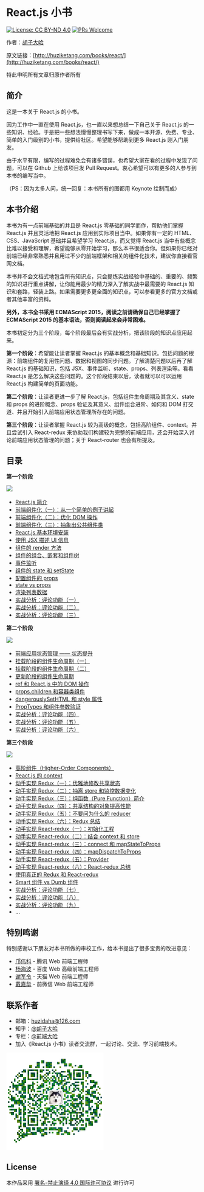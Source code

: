# React.js 小书
[![License: CC BY-ND 4.0](https://img.shields.io/badge/License-CC%20BY--ND%204.0-blue.svg)](https://creativecommons.org/licenses/by-nd/4.0/legalcode)
[![PRs Welcome](https://img.shields.io/badge/PRs-welcome-brightgreen.svg)](CONTRIBUTING.md)

作者：[胡子大哈](https://www.zhihu.com/people/hu-zi-da-ha)

原文链接：[http://huziketang.com/books/react/](http://huziketang.com/books/react/)

特此申明所有文章归原作者所有

## 简介
这是一本关于 React.js 的小书。

因为工作中一直在使用 React.js，也一直以来想总结一下自己关于 React.js 的一些知识、经验。于是把一些想法慢慢整理书写下来，做成一本开源、免费、专业、简单的入门级别的小书，提供给社区。希望能够帮助到更多 React.js 刚入门朋友。

由于水平有限，编写的过程难免会有诸多错误，也希望大家在看的过程中发现了问题，可以在 Github 上给该项目发 Pull Request。衷心希望可以有更多的人参与到本书的编写当中。

（PS：因为太多人问，统一回复：本书所有的图都用 Keynote 绘制而成）

## 本书介绍

本书为有一点前端基础的并且是 React.js 零基础的同学而作，帮助他们掌握 React.js 并且灵活地把 React.js 应用到实际项目当中。如果你有一定的 HTML、CSS、JavaScript 基础并且希望学习 React.js，而又觉得 React.js 当中有些概念比难以接受和理解，希望能够从零开始学习，那么本书很适合你。但如果你已经对前端已经非常熟悉并且用过不少的前端框架和相关的组件化技术，建议你直接看官网文档。

本书并不会文档式地包含所有知识点，只会提炼实战经验中基础的、重要的、频繁的知识进行重点讲解，让你能用最少的精力深入了解实战中最需要的 React.js 知识和套路，轻装上路。如果需要更多更全面的知识点，可以参看更多的官方文档或者其他丰富的资料。

**另外，本书全书采用 ECMAScript 2015，阅读之前请确保自己已经掌握了 ECMAScript 2015 的基本语法，否则阅读起来会非常困难。**

本书初定分为三个阶段，每个阶段最后会有实战分析，把该阶段的知识点应用起来。

**第一个阶段**：希望能让读者掌握 React.js 的基本概念和基础知识。包括问题的根源：前端组件的复用性问题、数据和视图的同步问题。了解清楚问题以后再了解 React.js 的基础知识，包括 JSX、事件监听、state、props、列表渲染等。看看 React.js 是怎么解决这些问题的。这个阶段结束以后，读者就可以可以运用 React.js 构建简单的页面功能。

**第二个阶段**：让读者更进一步了解 React.js，包括组件生命周期及其含义、state 和 props 的进阶概念、props 验证及其意义、组件组合进阶、如何和 DOM 打交道、并且开始引入前端应用状态管理所存在的问题。

**第三个阶段**：让读者掌握 React.js 较为高级的概念，包括高阶组件、context。并且尝试引入 React-redux 来协助我们构建较为完整的前端应用，还会开始深入讨论前端应用状态管理的问题；关于 React-router 也会有所提及。

## 目录

**第一个阶段**

![](https://img.shields.io/badge/已完成-100%25-brightgreen.svg)

* [React.js 简介](2017-02-12-lesson1)
* [前端组件化（一）：从一个简单的例子讲起](2017-02-13-lesson2)
* [前端组件化（二）：优化 DOM 操作](2017-02-14-lesson3)
* [前端组件化（三）：抽象出公共组件类](2017-02-15-lesson4)
* [React.js 基本环境安装](2017-02-16-lesson5)
* [使用 JSX 描述 UI 信息](2017-02-17-lesson6)
* [组件的 render 方法](2017-02-18-lesson7)
* [组件的组合、嵌套和组件树](2017-02-19-lesson8)
* [事件监听](2017-02-20-lesson9)
* [组件的 state 和 setState](2017-02-21-lesson10)
* [配置组件的 props](2017-02-22-lesson11)
* [state vs props](2017-02-23-lesson12)
* [渲染列表数据](2017-02-24-lesson13)
* [实战分析：评论功能（一）](2017-02-25-lesson14)
* [实战分析：评论功能（二）](2017-02-26-lesson15)
* [实战分析：评论功能（三）](2017-02-27-lesson16)

**第二个阶段**

![](https://img.shields.io/badge/已完成-100%25-brightgreen.svg)

* [前端应用状态管理 —— 状态提升](2017-02-28-lesson17)
* [挂载阶段的组件生命周期（一）](2017-03-01-lesson18)
* [挂载阶段的组件生命周期（二）](2017-03-02-lesson19)
* [更新阶段的组件生命周期](2017-03-03-lesson20)
* [ref 和 React.js 中的 DOM 操作](2017-03-04-lesson21)
* [props.children 和容器类组件](2017-03-05-lesson22)
* [dangerouslySetHTML 和 style 属性](2017-03-06-lesson23)
* [PropTypes 和组件参数验证](2017-03-07-lesson24)
* [实战分析：评论功能（四）](2017-03-08-lesson25)
* [实战分析：评论功能（五）](2017-03-09-lesson26)
* [实战分析：评论功能（六）](2017-03-10-lesson27)

**第三个阶段**

![](https://img.shields.io/badge/已完成-90%25-brightgreen.svg)

* [高阶组件（Higher-Order Components）](2017-03-11-lesson28)
* [React.js 的 context](2017-03-12-lesson29)
* [动手实现 Redux（一）：优雅地修改共享状态](2017-03-13-lesson30)
* [动手实现 Redux（二）：抽离 store 和监控数据变化](2017-03-14-lesson31)
* [动手实现 Redux（三）：纯函数（Pure Function）简介](2017-03-15-lesson32)
* [动手实现 Redux（四）：共享结构的对象提高性能](2017-03-16-lesson33)
* [动手实现 Redux（五）：不要问为什么的 reducer](2017-03-17-lesson34)
* [动手实现 Redux（六）：Redux 总结](2017-03-18-lesson35)
* [动手实现 React-redux（一）：初始化工程](2017-03-19-lesson36)
* [动手实现 React-redux（二）：结合 context 和 store](2017-03-20-lesson37)
* [动手实现 React-redux（三）：connect 和 mapStateToProps](2017-03-21-lesson38)
* [动手实现 React-redux（四）：mapDispatchToProps](2017-03-22-lesson39)
* [动手实现 React-redux（五）：Provider](2017-03-23-lesson40)
* [动手实现 React-redux（六）：React-redux 总结](2017-03-24-lesson41)
* [使用真正的 Redux 和 React-redux](2017-03-25-lesson42)
* [Smart 组件 vs Dumb 组件](2017-03-26-lesson43)
* [实战分析：评论功能（七）](2017-03-27-lesson44)
* [实战分析：评论功能（八）](2017-03-28-lesson45)
* [实战分析：评论功能（九）](2017-03-29-lesson46)
* ...

## 特别鸣谢

特别感谢以下朋友对本书所做的审校工作，给本书提出了很多宝贵的改进意见：

* [邝伟科](https://github.com/kuangwk/) - 腾讯 Web 前端工程师
* [杨海波](https://github.com/hipoyang/) - 百度 Web 高级前端工程师
* [谢军令](https://github.com/brucexiejunling/) - 天猫 Web 前端工程师
* [戴嘉华](https://github.com/livoras/) - 前微信 Web 前端工程师

## 联系作者

* 邮箱：huzidaha@126.com
* 知乎：[@胡子大哈](https://www.zhihu.com/people/hu-zi-da-ha)
* 专栏：[@前端大哈](https://zhuanlan.zhihu.com/qianduandaha)
* 加入《React.js 小书》读者交流群，一起讨论、交流、学习前端技术。

<img width='256px' src='_images/wechat-user.jpeg' />


## License

本作品采用 [署名-禁止演绎 4.0 国际许可协议](https://creativecommons.org/licenses/by-nd/4.0/legalcode) 进行许可
